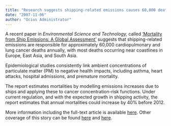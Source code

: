 ```yaml
---
title: "Research suggests shipping-related emissions causes 60,000 deaths a year"
date: "2007-11-06"
author: "Ocius Administrator"
---
```


A recent paper in _Environmental Science and Technology,_ called [‘Mortality from Ship Emissions: A Global Assessment’](http://pubs.acs.org/doi/pdfplus/10.1021/es071686z) suggests that shipping-related emissions are responsible for approximately 60,000 cardiopulmonary and lung cancer deaths annually, with most deaths occurring near coastlines in Europe, East Asia, and South Asia.

Epidemiological studies consistently link ambient concentrations of particulate matter (PM) to negative health impacts, including asthma, heart attacks, hospital admissions, and premature mortality.

The report estimates mortalities by modelling emissions increases due to ships and applying these to cancer concentration-risk functions. Under current regulation, and with the expected growth in shipping activity, the report estimates that annual mortalities could increase by 40% before 2012.

More information including the full-text article is available [here](http://pubs.acs.org/doi/full/10.1021/es071686z). Other coverage of this story can be found [here](http://edition.cnn.com/2008/WORLD/asiapcf/01/20/eco.about.ships/) and [here](http://earthjustice.org/news/press/2008/earthjustice-will-sue-epa-to-reduce-global-warming-pollution-from-ships-and-aircraft).
